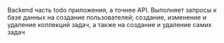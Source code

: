 Backend часть todo приложения, а точнее API. Выполняет запросы к базе данных на создание пользователей; создание, изменение и удаление коллекций задач, а также на создание и удаление самих задач
